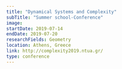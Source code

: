 ```yaml
---
title: "Dynamical Systems and Complexity"
subTitle: "Summer school-Conference"
image:
startDate: 2019-07-14
endDate: 2019-07-20
researchFields: Geometry
location: Athens, Greece
link: http://complexity2019.ntua.gr/
type: conference
---
```

